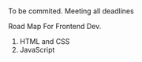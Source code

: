 #

To be commited. Meeting all deadlines

Road Map For Frontend Dev.

1. HTML and CSS
2. JavaScript




